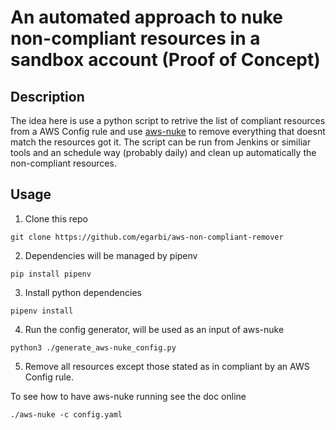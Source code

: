 # An automated approach to nuke non-compliant resources in a sandbox account (Proof of Concept)

## Description
The idea here is use a python script to retrive the list of compliant resources from a AWS Config rule
and use [aws-nuke](https://github.com/rebuy-de/aws-nuke) to remove everything that doesnt match 
the resources got it.
The script can be run from Jenkins or similiar tools and an schedule way (probably daily)
and clean up automatically the non-compliant resources.

## Usage
1. Clone this repo
```
git clone https://github.com/egarbi/aws-non-compliant-remover
```
2. Dependencies will be managed by pipenv
```
pip install pipenv
```
3. Install python dependencies
```
pipenv install
```
4. Run the config generator, will be used as an input of aws-nuke
```
python3 ./generate_aws-nuke_config.py
```
5. Remove all resources except those stated as in compliant by an AWS Config rule.

To see how to have aws-nuke running see the doc online
```
./aws-nuke -c config.yaml 
```
